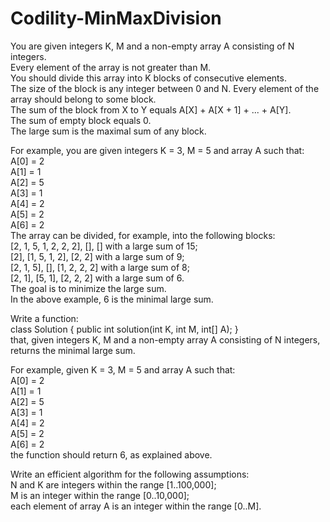# Codility-MinMaxDivision
You are given integers K, M and a non-empty array A consisting of N integers.</br>
Every element of the array is not greater than M.</br>
You should divide this array into K blocks of consecutive elements.</br>
The size of the block is any integer between 0 and N. Every element of the array should belong to some block.</br>
The sum of the block from X to Y equals A[X] + A[X + 1] + ... + A[Y].</br> 
The sum of empty block equals 0.</br>
The large sum is the maximal sum of any block.

For example, you are given integers K = 3, M = 5 and array A such that:</br>
A[0] = 2</br>
A[1] = 1</br>
A[2] = 5</br>
A[3] = 1</br>
A[4] = 2</br>
A[5] = 2</br>
A[6] = 2</br>
The array can be divided, for example, into the following blocks:</br>
[2, 1, 5, 1, 2, 2, 2], [], [] with a large sum of 15;</br>
[2], [1, 5, 1, 2], [2, 2] with a large sum of 9;</br>
[2, 1, 5], [], [1, 2, 2, 2] with a large sum of 8;</br>
[2, 1], [5, 1], [2, 2, 2] with a large sum of 6.</br>
The goal is to minimize the large sum.</br>
In the above example, 6 is the minimal large sum.

Write a function:</br>
class Solution { public int solution(int K, int M, int[] A); }</br>
that, given integers K, M and a non-empty array A consisting of N integers, returns the minimal large sum.</br>

For example, given K = 3, M = 5 and array A such that:</br>
A[0] = 2</br>
A[1] = 1</br>
A[2] = 5</br>
A[3] = 1</br>
A[4] = 2</br>
A[5] = 2</br>
A[6] = 2</br>
the function should return 6, as explained above.

Write an efficient algorithm for the following assumptions:</br>
N and K are integers within the range [1..100,000];</br>
M is an integer within the range [0..10,000];</br>
each element of array A is an integer within the range [0..M].
